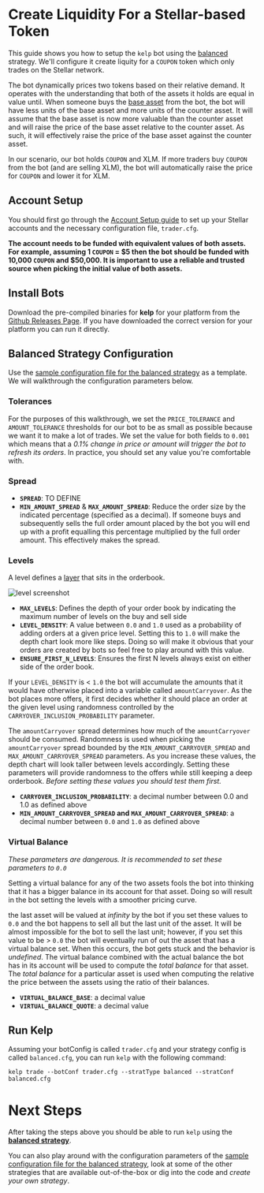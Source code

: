 # Create Liquidity For a Stellar-based Token

This guide shows you how to setup the `kelp` bot using the [balanced](../../../plugins/balancedStrategy.go) strategy. We'll configure it create liquity for a `COUPON` token which only trades on the Stellar network. 

The bot dynamically prices two tokens based on their relative demand. It operates with the understanding that both of the assets it holds are equal in value until. When someone buys the [base asset](https://en.wikipedia.org/wiki/Currency_pair#Base_currency) from the bot, the bot will have less units of the base asset and more units of the counter asset. It will assume that the base asset is now more valuable than the counter asset and will raise the price of the base asset relative to the counter asset. As such, it will effectively raise the price of the base asset against the counter asset. 

In our scenario, our bot holds `COUPON` and XLM. If more traders buy `COUPON` from the bot (and are selling XLM), the bot will automatically raise the price for `COUPON` and lower it for XLM. 

## Account Setup

You should first go through the [Account Setup guide](account_setup.md) to set up your Stellar accounts and the necessary configuration file, `trader.cfg`. 

**The account needs to be funded with equivalent values of both assets. For example, assuming 1 `COUPON` = $5 then the bot should be funded with 10,000 `COUPON` and $50,000. It is important to use a reliable and trusted source when picking the initial value of both assets.**

## Install Bots

Download the pre-compiled binaries for **kelp** for your platform from the [Github Releases Page](https://github.com/lightyeario/kelp/releases).
If you have downloaded the correct version for your platform you can run it directly.

## Balanced Strategy Configuration

Use the [sample configuration file for the balanced strategy](../../configs/trader/sample_balanced.cfg) as a template. We will walkthrough the configuration parameters below.

### Tolerances

For the purposes of this walkthrough, we set the `PRICE_TOLERANCE` and `AMOUNT_TOLERANCE` thresholds for our bot to be as small as possible because we want it to make a lot of trades. We set the value for both fields to `0.001` which means that a _0.1% change in price or amount will trigger the bot to refresh its orders_. In practice, you should set any value you're comfortable with. 

### Spread

- **`SPREAD`**: TO DEFINE
- **`MIN_AMOUNT_SPREAD`** & **`MAX_AMOUNT_SPREAD`**: Reduce the order size by the indicated percentage (specified as a decimal). If someone buys and subsequently sells the full order amount placed by the bot you will end up with a profit equalling this percentage multiplied by the full order amount. This effectively makes the spread. 

### Levels 

A level defines a [layer](https://en.wikipedia.org/wiki/Layering_(finance)) that sits in the orderbook. 

![level screenshot](https://imgur.com/BxpOMGI.png "Levels Screenshot")

- **`MAX_LEVELS`**: Defines the depth of your order book by indicating the maximum number of levels on the buy and sell side
- **`LEVEL_DENSITY`**: A value between `0.0` and `1.0` used as a probability of adding orders at a given price level. Setting this to `1.0` will make the depth chart look more like steps. Doing so will make it obvious that your orders are created by bots so feel free to play around with this value.
- **`ENSURE_FIRST_N_LEVELS`**: Ensures the first N levels always exist on either side of the order book. 

If your `LEVEL_DENSITY` is < `1.0` the bot will accumulate the amounts that it would have otherwise placed into a variable called `amountCarryover`. As the bot places more offers, it first decides whether it should place an order at the given level using randomness controlled by the `CARRYOVER_INCLUSION_PROBABILITY` parameter.

The `amountCarryover` spread determines how much of the `amountCarryover` should be consumed. Randomness is used when picking the `amountCarryover` spread bounded by the `MIN_AMOUNT_CARRYOVER_SPREAD` and `MAX_AMOUNT_CARRYOVER_SPREAD` parameters. As you increase these values, the depth chart will look taller between levels accordingly. Setting these parameters will provide randomness to the offers while still keeping a deep orderbook. _Before setting these values you should test them first._ 
 
- **`CARRYOVER_INCLUSION_PROBABILITY`**: a decimal number between 0.0 and 1.0 as defined above 
- **`MIN_AMOUNT_CARRYOVER_SPREAD` and `MAX_AMOUNT_CARRYOVER_SPREAD`**: a decimal number between `0.0` and `1.0` as defined above

### Virtual Balance 

_These parameters are dangerous. It is recommended to set these parameters to `0.0`_ 

Setting a virtual balance for any of the two assets fools the bot into thinking that it has a bigger balance in its account for that asset. Doing so will result in the bot setting the levels with a smoother pricing curve. 

the last asset will be valued at _infinity_ by the bot if you set these values to `0.0` and the bot happens to sell all but the last unit of the asset. It will be almost impossible for the bot to sell the last unit; however, if you set this value to be > `0.0` the bot will eventually run of out the asset that has a virtual balance set. When this occurs, the bot gets stuck and the behavior is _undefined_. The virtual balance combined with the actual balance the bot has in its account will be used to compute the _total balance_ for that asset. The _total balance_ for a particular asset is used when computing the relative the price between the assets using the ratio of their balances. 

- **`VIRTUAL_BALANCE_BASE`**: a decimal value 
- **`VIRTUAL_BALANCE_QUOTE`**: a decimal value 

## Run Kelp

Assuming your botConfig is called `trader.cfg` and your strategy config is called `balanced.cfg`, you can run `kelp` with the following command:

```
kelp trade --botConf trader.cfg --stratType balanced --stratConf balanced.cfg
```

# Next Steps

After taking the steps above you should be able to run `kelp` using the [**balanced strategy**](../../../plugins/balancedStrategy.go).

You can also play around with the configuration parameters of the [sample configuration file for the balanced strategy](../../configs/trader/sample_balanced.cfg), look at some of the other strategies that are available out-of-the-box or dig into the code and _create your own strategy_.
